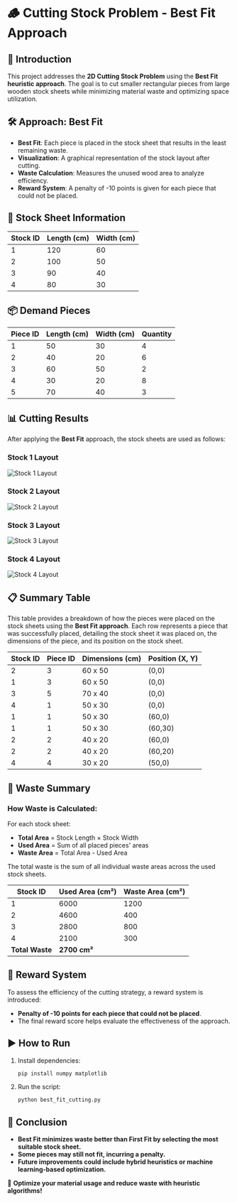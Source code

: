 # 🪵 Cutting Stock Problem - Best Fit Approach

## 📌 Introduction

This project addresses the **2D Cutting Stock Problem** using the **Best Fit heuristic approach**. The goal is to cut smaller rectangular pieces from large wooden stock sheets while minimizing material waste and optimizing space utilization.

## 🛠️ Approach: Best Fit

- **Best Fit**: Each piece is placed in the stock sheet that results in the least remaining waste.
- **Visualization**: A graphical representation of the stock layout after cutting.
- **Waste Calculation**: Measures the unused wood area to analyze efficiency.
- **Reward System**: A penalty of -10 points is given for each piece that could not be placed.

## 📏 Stock Sheet Information

| Stock ID | Length (cm) | Width (cm) |
| -------- | ----------- | ---------- |
| 1        | 120         | 60         |
| 2        | 100         | 50         |
| 3        | 90          | 40         |
| 4        | 80          | 30         |

## 📦 Demand Pieces

| Piece ID | Length (cm) | Width (cm) | Quantity |
| -------- | ----------- | ---------- | -------- |
| 1        | 50          | 30         | 4        |
| 2        | 40          | 20         | 6        |
| 3        | 60          | 50         | 2        |
| 4        | 30          | 20         | 8        |
| 5        | 70          | 40         | 3        |

## 📊 Cutting Results

After applying the **Best Fit** approach, the stock sheets are used as follows:

### Stock 1 Layout

![Stock 1 Layout](./Figure_1.png)

### Stock 2 Layout

![Stock 2 Layout](./Figure_2.png)
### Stock 3 Layout

![Stock 3 Layout](./Figure_3.png)

### Stock 4 Layout

![Stock 4 Layout](./Figure_4.png)

## 📋 Summary Table

This table provides a breakdown of how the pieces were placed on the stock sheets using the **Best Fit approach**. Each row represents a piece that was successfully placed, detailing the stock sheet it was placed on, the dimensions of the piece, and its position on the stock sheet.

| Stock ID | Piece ID | Dimensions (cm) | Position (X, Y) |
| -------- | -------- | --------------- | --------------- |
| 2        | 3        | 60 x 50         | (0,0)           |
| 1        | 3        | 60 x 50         | (0,0)           |
| 3        | 5        | 70 x 40         | (0,0)           |
| 4        | 1        | 50 x 30         | (0,0)           |
| 1        | 1        | 50 x 30         | (60,0)          |
| 1        | 1        | 50 x 30         | (60,30)         |
| 2        | 2        | 40 x 20         | (60,0)          |
| 2        | 2        | 40 x 20         | (60,20)         |
| 4        | 4        | 30 x 20         | (50,0)          |

## 🚮 Waste Summary

### How Waste is Calculated:
For each stock sheet:
- **Total Area** = Stock Length × Stock Width
- **Used Area** = Sum of all placed pieces' areas
- **Waste Area** = Total Area - Used Area

The total waste is the sum of all individual waste areas across the used stock sheets.

| Stock ID | Used Area (cm²) | Waste Area (cm²) |
| -------- | --------------- | ---------------- |
| 1        | 6000            | 1200             |
| 2        | 4600            | 400              |
| 3        | 2800            | 800              |
| 4        | 2100            | 300              |
| **Total Waste** | **2700 cm²** |                  |

## 🎯 Reward System

To assess the efficiency of the cutting strategy, a reward system is introduced:
- **Penalty of -10 points for each piece that could not be placed**.
- The final reward score helps evaluate the effectiveness of the approach.

## ▶️ How to Run

1. Install dependencies:
   ```bash
   pip install numpy matplotlib
   ```
2. Run the script:
   ```bash
   python best_fit_cutting.py
   ```

## 📌 Conclusion

- **Best Fit minimizes waste better than First Fit by selecting the most suitable stock sheet.**
- **Some pieces may still not fit, incurring a penalty.**
- **Future improvements could include hybrid heuristics or machine learning-based optimization.**

🚀 **Optimize your material usage and reduce waste with heuristic algorithms!**

